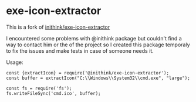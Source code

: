 # exe-icon-extractor

This is a fork of [inithink/exe-icon-extractor](https://www.npmjs.com/package/@inithink/exe-icon-extractor)

I encountered some problems with @inithink package but couldn't find a way to contact him or the of the project so I created this package temporaly to fix the issues and make tests in case of someone needs it.

Usage:
```
const {extractIcon} = require('@inithink/exe-icon-extractor');
const buffer = extractIcon("C:\\Windows\\System32\\cmd.exe", "large");
 
const fs = require('fs');
fs.writeFileSync('cmd.ico', buffer);
```
